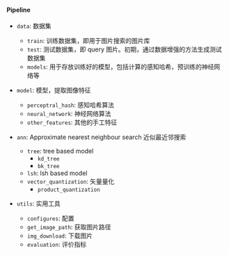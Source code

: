 #### Pipeline
- `data`: 数据集
    - `train`: 训练数据集，即用于图片搜索的图片库
    - `test`: 测试数据集，即 query 图片。初期，通过数据增强的方法生成测试数据集
    - `models`: 用于存放训练好的模型，包括计算的感知哈希，预训练的神经网络等
    
- `model`: 模型，提取图像特征
    - `perceptral_hash`: 感知哈希算法
    - `neural_network`: 神经网络算法
    - `other_features`: 其他的手工特征
    
- `ann`: Approximate nearest neighbour search 近似最近邻搜索
    - `tree`: tree based model
        - `kd_tree`
        - `bk_tree`
    - `lsh`: lsh based model
    - `vector_quantization`: 矢量量化
        - `product_quantization`
    
- `utils`: 实用工具
    - `configures`: 配置
    - `get_image_path`: 获取图片路径
    - `img_download`: 下载图片
    - `evaluation`: 评价指标
    
